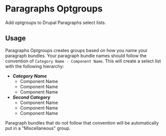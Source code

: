 # Paragraphs Optgroups
Add optgroups to Drupal Paragraphs select lists.

## Usage

Paragraphs Optgroups creates groups based on how you name your paragraph bundles. Your paragraph bundle names should follow the convention of `Category Name - Component Name`. This will create a select list with the following hierarchy:

- ***Category Name***
  - Component Name
  - Component Name
  - Component Name
- ***Second Category***
  - Component Name
  - Component Name
  - Component Name
  
Paragraph bundles that do not follow that convention will be automatically put in a "Miscellaneous" group.
